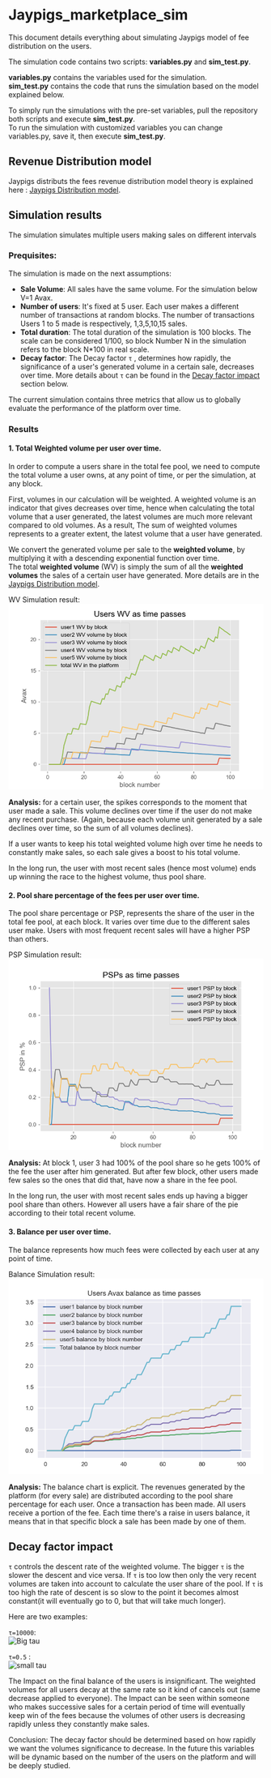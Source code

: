 # Jaypigs_marketplace_sim
This document details everything about simulating Jaypigs model of fee distribution on the users.

The simulation code contains two scripts: **variables.py** and **sim_test.py**.

**variables.py** contains the variables used for the simulation.  
**sim_test.py** contains the code that runs the simulation based on the model explained below.

To simply run the simulations with the pre-set variables, pull the repository both scripts and execute **sim_test.py**.  
To run the simulation with customized variables you can change variables.py, save it, then execute **sim_test.py**.
 
##  Revenue Distribution model

Jaypigs distributs the fees revenue distribution model theory is explained here :
[Jaypigs Distribution model](https://www.dropbox.com/s/4ypm2dvgnixfn0x/Jaypigs%20Revenue%20Sharing%20Model_v1.2.pdf?dl=0).

## Simulation results
The simulation simulates multiple users making sales on different intervals
### Prequisites:  

The simulation is made on the next assumptions:
- **Sale Volume**: All sales have the same volume. For the simulation below V=1 Avax.
- **Number of users**: It's fixed at 5 user. Each user makes a different number of transactions at random blocks. The number of transactions Users 1 to 5 made is respectively, 1,3,5,10,15 sales. 
- **Total duration**:  The total duration of the simulation is 100 blocks. The scale can be considered 1/100, so block Number N in the simulation refers to the block N*100 in real scale. 
- **Decay factor**: The Decay factor ```τ``` , determines how rapidly, the significance of a user's generated volume in a certain sale, decreases over time. More details about ```τ``` can be found in the [Decay factor impact](#real-cool-heading) section below. 



The current simulation contains three metrics that allow us to globally evaluate the performance of the platform over time.
### Results  
#### 1. **Total Weighted volume per user over time.**  
In order to compute a users share in the total fee pool, we need to compute the total volume a user owns, at any point of time, or per the simulation, at any block.

First, volumes in our calculation will be weighted. A weighted volume is an indicator that gives decreases over time, hence when calculating the total volume that a user generated, the latest volumes are much more relevant compared to old volumes. As a result, The sum of weighted volumes represents to a greater extent, the latest volume that a user have generated. 

We convert the generated volume per sale to the **weighted volume**, by multiplying it with a descending exponential function over time.    
The total **weighted volume** (WV) is simply the sum of all the **weighted volumes** the sales of a certain user have generated. More details are in the [Jaypigs Distribution model](https://www.dropbox.com/s/4ypm2dvgnixfn0x/Jaypigs%20Revenue%20Sharing%20Model_v1.2.pdf?dl=0).

WV Simulation result:
![Total Weighted volume evolution per user](https://github.com/Bee8eyes/jaypigs-sims/blob/main/Weighted%20Volume.PNG)   
 
**Analysis:** for a certain user, the spikes corresponds to the moment that user made a sale. This volume declines over time if the user do not make any recent purchase. (Again, because each volume unit generated by a sale declines over time, so the sum of all volumes declines).  

If a user wants to keep his total weighted volume high over time he needs to constantly make sales, so each sale gives a boost to his total volume.

In the long run, the user with most recent sales (hence most volume) ends up winning the race to the highest volume, thus pool share.
  
#### 2. Pool share percentage of the fees per user over time.

The pool share percentage or PSP, represents the share of the user in the total fee pool, at each block. It varies over time due to the different sales user make. Users with most frequent recent sales will have a higher PSP than others.  

PSP Simulation result: 
![Pool share evolution per user](https://github.com/Bee8eyes/jaypigs-sims/blob/main/PSP.PNG)

**Analysis:** At block 1, user 3 had 100% of the pool share so he gets 100% of the fee the user after him generated. But after few block, other users made few sales so the ones that did that, have now a share in the fee pool. 

In the long run, the user with most recent sales ends up having a bigger pool share than others. However all users have a fair share of the pie according to their total recent volume.

#### 3. Balance per user over time.

The balance represents how much fees were collected by each user at any point of time.  

Balance Simulation result:
![Balance evolution per user](https://github.com/Bee8eyes/jaypigs-sims/blob/main/Balance.PNG)  

**Analysis:** The balance chart is explicit. The revenues generated by the platform (for every sale) are distributed according to the pool share percentage for each user. Once a transaction has been made. All users receive a portion of the fee. Each time there's a raise in users balance, it means that in that specific block a sale has been made by one of them.

## Decay factor impact
```τ``` controls the descent rate of the weighted volume. The bigger ```τ``` is the slower the descent and vice versa. If ```τ``` is too low then only the very recent volumes are taken into account to calculate the user share of the pool. If ```τ``` is too high the rate of descent is so slow to the point it becomes almost constant(it will eventually go to 0, but that will take much longer).

Here are two examples:

```τ=10000```:  
![Big tau](https://github.com/Bee8eyes/jaypigs-sims/blob/main/big_tau.PNG)  

```τ=0.5``` :  
![small tau](https://github.com/Bee8eyes/jaypigs-sims/blob/main/small_tau.PNG) 

The Impact on the final balance of the users is insignificant. The weighted volumes for all users decay at the same rate so it kind of cancels out (same decrease applied to everyone).
The Impact can be seen within someone who makes successive sales for a certain period of time will eventually keep win of the fees because the volumes of other users is decreasing rapidly unless they constantly make sales. 

Conclusion: The decay factor should be determined based on how rapidly we want the volumes significance to decrease. In the future this variables will be dynamic based on the number of the users on the platform and will be deeply studied.
